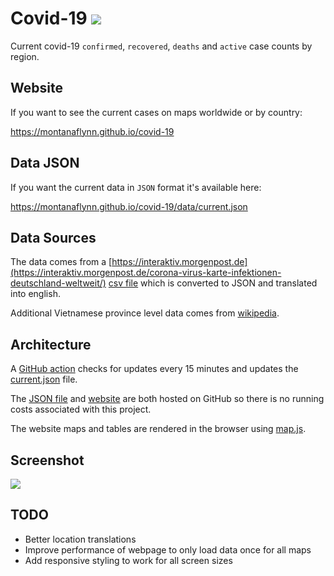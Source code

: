 # Covid-19 [![](https://github.com/montanaflynn/covid-19/workflows/Update/badge.svg)](https://github.com/montanaflynn/covid-19/actions)

Current covid-19 `confirmed`, `recovered`, `deaths` and `active` case counts by region.

## Website

If you want to see the current cases on maps worldwide or by country:

https://montanaflynn.github.io/covid-19

## Data JSON

If you want the current data in `JSON` format it's available here:

https://montanaflynn.github.io/covid-19/data/current.json

## Data Sources

The data comes from a [https://interaktiv.morgenpost.de](https://interaktiv.morgenpost.de/corona-virus-karte-infektionen-deutschland-weltweit/) [csv file](https://interaktiv.morgenpost.de/corona-virus-karte-infektionen-deutschland-weltweit/data/Coronavirus.current.v2.csv) which is converted to JSON and translated into english.

Additional Vietnamese province level data comes from [wikipedia](https://vi.wikipedia.org/wiki/%C4%90%E1%BA%A1i_d%E1%BB%8Bch_COVID-19_t%E1%BA%A1i_Vi%E1%BB%87t_Nam).

## Architecture

A [GitHub action](https://github.com/montanaflynn/covid-19/blob/master/.github/workflows/main.yml) checks for updates every 15 minutes and updates the [current.json](https://raw.githubusercontent.com/montanaflynn/covid-19/master/data/current.json) file.

The [JSON file](https://montanaflynn.github.io/covid-19/data/current.json) and [website](https://montanaflynn.github.io/covid-19) are both hosted on GitHub so there is no running costs associated with this project.

The website maps and tables are rendered in the browser using [map.js](https://github.com/montanaflynn/covid-19/blob/master/assets/map.js).

## Screenshot

[![](https://i.imgur.com/z370DBE.png)](https://montanaflynn.github.io/covid-19/)

## TODO

- Better location translations
- Improve performance of webpage to only load data once for all maps
- Add responsive styling to work for all screen sizes

